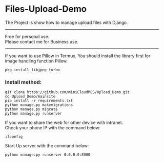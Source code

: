 # Files-Upload-Demo
The Project is show how to manage upload files with Django.  
***
Free for personal use.  
Please contact me for Business use.
***

If you want to use Pillow in Termux,
You should install the library first for image handling function Pillow.
```
pkg install libjpeg-turbo
```

### Install method:  
```
git clone https://github.com/miniCloudMES/Upload_Demo.git 
cd Upload_Demo/mainsite 
pip install -r requirements.txt  
python manage.py makemigrations
python manage.py migrate
python manage.py runserver
```
If you want to share the web for other device with intranet.  
Check your phone IP with the command below:
```commandline
ifconfig
```
Start Up server with the command below:
```commandline
python manage.py runserver 0.0.0.0:8000
```

